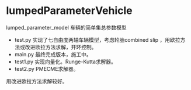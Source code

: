 # lumpedParameterVehicle
lumped_parameter_model
车辆的简单集总参数模型

- test.py 实现了七自由度两轴车辆模型，考虑轮胎combined slip ，用欧拉方法或改进欧拉方法求解，开环控制。
- main.py 最终完成版本，施工中。
- test1.py 实现向量化。Runge-Kutta求解器。
- test2.py PMECME求解器。

用改进欧拉方法求解较好。
